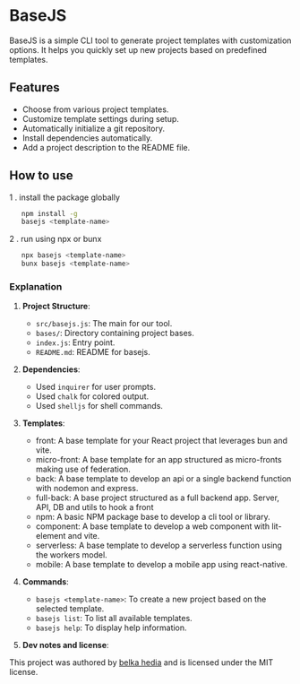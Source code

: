 # BaseJS

BaseJS is a simple CLI tool to generate project templates with customization options. It helps you quickly set up new projects based on predefined templates.

## Features

- Choose from various project templates.
- Customize template settings during setup.
- Automatically initialize a git repository.
- Install dependencies automatically.
- Add a project description to the README file.

## How to use

1 . install the package globally

```sh
   npm install -g
   basejs <template-name>
```

2 . run using npx or bunx

```sh
   npx basejs <template-name>
   bunx basejs <template-name>
```

### Explanation

1. **Project Structure**:
   - `src/basejs.js`: The main for our tool.
   - `bases/`: Directory containing project bases.
   - `index.js`: Entry point.
   - `README.md`: README for basejs.

2. **Dependencies**:
   - Used `inquirer` for user prompts.
   - Used `chalk` for colored output.
   - Used `shelljs` for shell commands.

3. **Templates**:
    - front: A base template for your React project that leverages bun and vite.
    - micro-front: A base template for an app structured as micro-fronts making use of federation.
    - back: A base template to develop an api or a single backend function with nodemon and express.
    - full-back: A base project structured as a full backend app. Server, API, DB and utils to hook a front
    - npm: A basic NPM package base to develop a cli tool or library.
    - component: A base template to develop a web component with lit-element and vite.
    - serverless: A base template to develop a serverless function using the workers model.
    - mobile: A base template to develop a mobile app using react-native.

4. **Commands**:
    - `basejs <template-name>`: To create a new project based on the selected template.
    - `basejs list`: To list all available templates.
    - `basejs help`: To display help information.

5. **Dev notes and license**:

This project was authored by [belka hedia](https://zshmeta.dev) and is licensed under the MIT license.
